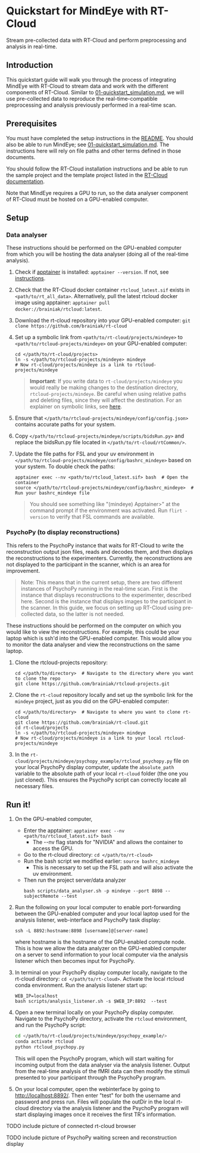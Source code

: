 # Quickstart for MindEye with RT-Cloud
Stream pre-collected data with RT-Cloud and perform preprocessing and analysis in real-time.

## Introduction
This quickstart guide will walk you through the process of integrating MindEye with RT-Cloud to stream data and work with the different components of RT-Cloud. Similar to [01-quickstart_simulation.md](01-quickstart_simulation.md), we will use pre-collected data to reproduce the real-time-compatible preprocessing and analysis previously performed in a real-time scan. 

## Prerequisites
You must have completed the setup instructions in the [README](../README.md). You should also be able to run MindEye; see [01-quickstart_simulation.md](01-quickstart_simulation.md). The instructions here will rely on file paths and other terms defined in those documents.

You should follow the RT-Cloud installation instructions and be able to run the sample project and the template project listed in the [RT-Cloud documentation](https://github.com/brainiak/rt-cloud/tree/master?tab=readme-ov-file#realtime-fmri-cloud-framework).

Note that MindEye requires a GPU to run, so the data analyser component of RT-Cloud must be hosted on a GPU-enabled computer. 

## Setup
### Data analyser
These instructions should be performed on the GPU-enabled computer from which you will be hosting the data analyser (doing all of the real-time analysis). 

1. Check if [apptainer](https://apptainer.org/) is installed: `apptainer --version`. If not, see [instructions](https://apptainer.org/docs/user/main/quick_start.html).
2. Check that the RT-Cloud docker container `rtcloud_latest.sif` exists in `<path/to/rt_all_data>`. Alternatively, pull the latest rtcloud docker image using apptainer: `apptainer pull docker://brainiak/rtcloud:latest`.
3. Download the rt-cloud repository into your GPU-enabled computer: `git clone https://github.com/brainiak/rt-cloud`
4. Set up a symbolic link from `<path/to/rt-cloud/projects/mindeye>` to `<path/to/rtcloud-projects/mindeye>` on your GPU-enabled computer: 
   ```
   cd </path/to/rt-cloud/projects>
   ln -s </path/to/rtcloud-projects/mindeye> mindeye
   # Now rt-cloud/projects/mindeye is a link to rtcloud-projects/mindeye
   ```
   > **Important**: If you write data to `rt-cloud/projects/mindeye` you would really be making changes to the destination directory, `rtcloud-projects/mindeye`. Be careful when using relative paths and deleting files, since they will affect the destination. For an explainer on symbolic links, see [here](https://www.freecodecamp.org/news/symlink-tutorial-in-linux-how-to-create-and-remove-a-symbolic-link/).
5. Ensure that `</path/to/rtcloud-projects/mindeye/config/config.json>` contains accurate paths for your system.
6. Copy `</path/to/rtcloud-projects/mindeye/scripts/bidsRun.py>` and replace the bidsRun.py file located in `</path/to/rt-cloud/rtCommon/>`.
7. Update the file paths for FSL and your uv environment in `</path/to/rtcloud-projects/mindeye/config/bashrc_mindeye>` based on your system. To double check the paths:

   ```
   apptainer exec --nv <path/to/rtcloud_latest.sif> bash  # Open the container
   source </path/to/rtcloud-projects/mindeye/config/bashrc_mindeye>  # Run your bashrc_mindeye file
   ```
   > You should see something like "(mindeye) Apptainer>" at the command prompt if the environment was activated. Run `flirt -version` to verify that FSL commands are available.

### PsychoPy (to display reconstructions)
This refers to the PsychoPy instance that waits for RT-Cloud to write the reconstruction output json files, reads and decodes them, and then displays the reconstructions to the experimenters. Currently, the reconstructions are not displayed to the participant in the scanner, which is an area for improvement.

> Note: This means that in the current setup, there are two different instances of PsychoPy running in the real-time scan. First is the instance that displays reconstructions to the experimenter, described here. Second is the instance that displays images to the participant in the scanner. In this guide, we focus on setting up RT-Cloud using pre-collected data, so the latter is not needed. 

These instructions should be performed on the computer on which you would like to view the reconstructions. For example, this could be your laptop which is ssh'd into the GPU-enabled computer. This would allow you to monitor the data analyser and view the reconstructions on the same laptop.

1. Clone the rtcloud-projects repository: 
   ```
   cd </path/to/directory>  # Navigate to the directory where you want to clone the repo
   git clone https://github.com/brainiak/rtcloud-projects.git
   ```
2. Clone the `rt-cloud` repository locally and set up the symbolic link for the `mindeye` project, just as you did on the GPU-enabled computer:
   ```
   cd </path/to/directory>  # Navigate to where you want to clone rt-cloud
   git clone https://github.com/brainiak/rt-cloud.git
   cd rt-cloud/projects
   ln -s </path/to/rtcloud-projects/mindeye> mindeye
   # Now rt-cloud/projects/mindeye is a link to your local rtcloud-projects/mindeye
   ```
3. In the `rt-cloud/projects/mindeye/psychopy_example/rtcloud_psychopy.py` file on your local PsychoPy display computer, update the `absolute_path` variable to the absolute path of your local `rt-cloud` folder (the one you just cloned). This ensures the PsychoPy script can correctly locate all necessary files.

## Run it!
1) On the GPU-enabled computer,
   * Enter the apptainer: `apptainer exec --nv <path/to/rtcloud_latest.sif> bash`
      * The --nv flag stands for "NVIDIA" and allows the container to access the GPU.
   * Go to the rt-cloud directory: `cd </path/to/rt-cloud>`
   * Run the bash script we modified earlier: `source bashrc_mindeye`
      * This is necessary to set up the FSL path and will also activate the uv environment.
   * Then run the project server/data analyzer
     ```
     bash scripts/data_analyser.sh -p mindeye --port 8898 --subjectRemote --test
     ```
3) Run the following on your local computer to enable port-forwarding between the GPU-enabled computer and your local laptop
   used for the analysis listener, web-interface and PsychoPy task display:
   ```
   ssh -L 8892:hostname:8898 [username]@[server-name]
   ```
   where hostname is the hostname of the GPU-enabled compute node. This is how we allow the data analyzer on the GPU-enabled computer on a server to send information to your local computer via the analysis listener which then becomes input for PsychoPy.
4) In terminal on your PsychoPy display computer locally, navigate to the rt-cloud directory: `cd </path/to/rt-cloud>`. Activate the local rtcloud conda environment. Run the analysis listener start up:
   ```
   WEB_IP=localhost
   bash scripts/analysis_listener.sh -s $WEB_IP:8892  --test
   ```
5) Open a new terminal locally on your PsychoPy display computer. Navigate to the PsychoPy directory, activate the `rtcloud` environment, and run the PsychoPy script:

   ```bash
   cd </path/to/rt-cloud/projects/mindeye/psychopy_example/>
   conda activate rtcloud
   python rtcloud_psychopy.py
   ```

   This will open the PsychoPy program, which will start waiting for incoming output from the data analyser via the analysis listener. Output from the real-time analysis of the fMRI data can then modify the stimuli presented to your participant through the PsychoPy program.

6) On your local computer, open the webinterface by going to [http://localhost:8892/](http://localhost:8892/). Then enter "test" for both the username and password and press run. Files will populate the outDir in the local rt-cloud directory via the analysis listener and the PsychoPy program will start displaying images once it receives the first TR's information.

TODO include picture of connected rt-cloud browser

TODO include picture of PsychoPy waiting screen and reconstruction display
